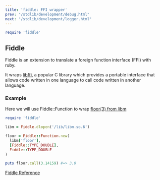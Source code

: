 ```yaml
---
title: 'fiddle: FFI wrapper'
prev: "/stdlib/development/debug.html"
next: "/stdlib/development/logger.html"
---
```



```ruby
require 'fiddle'
```

## Fiddle[](#fiddle)

Fiddle is an extension to translate a foreign function interface (FFI)
with ruby.

It wraps <a href='http://sourceware.org/libffi/' class='remote'
target='_blank'>libffi</a>, a popular C library which provides a
portable interface that allows code written in one language to call code
written in another language.

### Example[](#example)

Here we will use Fiddle::Function to wrap <a
href='http://linux.die.net/man/3/floor' class='remote'
target='_blank'>floor(3) from libm</a>


```ruby
require 'fiddle'

libm = Fiddle.dlopen('/lib/libm.so.6')

floor = Fiddle::Function.new(
  libm['floor'],
  [Fiddle::TYPE_DOUBLE],
  Fiddle::TYPE_DOUBLE
)

puts floor.call(3.14159) #=> 3.0
```

<a href='https://ruby-doc.org/stdlib-2.6/libdoc/fiddle/rdoc/Fiddle.html'
class='ruby-doc remote' target='_blank'>Fiddle Reference</a>

